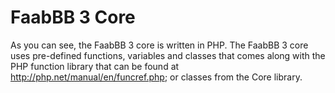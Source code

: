 FaabBB 3 Core
============================================================
As you can see, the FaabBB 3 core is written in PHP. The FaabBB 3 core uses
pre-defined functions, variables and classes that comes along with the PHP function library
that can be found at <a href="http://php.net/manual/en/funcref.php">http://php.net/manual/en/funcref.php; or
classes from the Core library.

